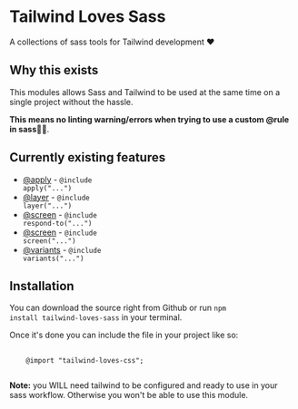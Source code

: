 # Tailwind Loves Sass

A collections of sass tools for Tailwind development ❤️

## Why this exists

This modules allows Sass and Tailwind to be used at the same time on a single project without the hassle.

**This means no linting warning/errors when trying to use a custom @rule in sass**🎉🎉.

## Currently existing features

* [@apply](doc/apply.md) - <code>@include apply("...")</code>
* [@layer](doc/layer.md) - <code>@include layer("...")</code>
* [@screen](doc/respond_to.md) - <code>@include respond-to("...")</code>
* [@screen](doc/screen.md) - <code>@include screen("...")</code>
* [@variants](doc/variants.md) - <code>@include variants("...")</code>
  
## Installation

You can download the source right from Github or run <code>npm install tailwind-loves-sass</code> in your terminal.

Once it's done you can include the file in your project like so:

<pre>
  <code>
    @import "tailwind-loves-css";
  </code>
</pre>

**Note:** you WILL need tailwind to be configured and ready to use in your sass workflow. Otherwise you won't be able to use this module.
